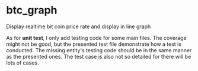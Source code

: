 # btc_graph

Display realtime bit coin price rate and display in line graph

As for **unit test**, I only add testing code for some main files. The coverage might not be good, but the presented test file demonstrate how a test is conducted. The missing entity's testing code should be in the same manner as the presented ones. The test case is also not so detailed for there will be lots of cases.
